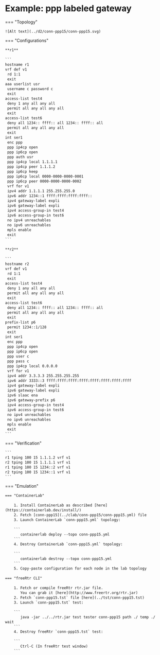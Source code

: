 # Example: ppp labeled gateway

=== "Topology"

    ![Alt text](../d2/conn-ppp15/conn-ppp15.svg)

=== "Configurations"

    **r1**

    ```
    hostname r1
    vrf def v1
     rd 1:1
     exit
    aaa userlist usr
     username c password c
     exit
    access-list test4
     deny 1 any all any all
     permit all any all any all
     exit
    access-list test6
     deny all 1234:: ffff:: all 1234:: ffff:: all
     permit all any all any all
     exit
    int ser1
     enc ppp
     ppp ip4cp open
     ppp ip6cp open
     ppp auth usr
     ppp ip4cp local 1.1.1.1
     ppp ip4cp peer 1.1.1.2
     ppp ip6cp keep
     ppp ip6cp local 0000-0000-0000-0001
     ppp ip6cp peer 0000-0000-0000-0002
     vrf for v1
     ipv4 addr 1.1.1.1 255.255.255.0
     ipv6 addr 1234::1 ffff:ffff:ffff:ffff::
     ipv4 gateway-label expli
     ipv6 gateway-label expli
     ipv4 access-group-in test4
     ipv6 access-group-in test6
     no ipv4 unreachables
     no ipv6 unreachables
     mpls enable
     exit
    ```

    **r2**

    ```
    hostname r2
    vrf def v1
     rd 1:1
     exit
    access-list test4
     deny 1 any all any all
     permit all any all any all
     exit
    access-list test6
     deny all 1234:: ffff:: all 1234:: ffff:: all
     permit all any all any all
     exit
    prefix-list p6
     permit 1234::1/128
     exit
    int ser1
     enc ppp
     ppp ip4cp open
     ppp ip6cp open
     ppp user c
     ppp pass c
     ppp ip4cp local 0.0.0.0
     vrf for v1
     ipv4 addr 3.3.3.3 255.255.255.255
     ipv6 addr 3333::3 ffff:ffff:ffff:ffff:ffff:ffff:ffff:ffff
     ipv4 gateway-label expli
     ipv6 gateway-label expli
     ipv6 slaac ena
     ipv6 gateway-prefix p6
     ipv4 access-group-in test4
     ipv6 access-group-in test6
     no ipv4 unreachables
     no ipv6 unreachables
     mpls enable
     exit
    ```

=== "Verification"

    ```
    r1 tping 100 15 1.1.1.2 vrf v1
    r2 tping 100 15 1.1.1.1 vrf v1
    r1 tping 100 15 1234::2 vrf v1
    r2 tping 100 15 1234::1 vrf v1
    ```

=== "Emulation"

    === "ContainerLab"

        1. Install ContainerLab as described [here](https://containerlab.dev/install/)  
        2. Fetch [conn-ppp15](../clab/conn-ppp15/conn-ppp15.yml) file  
        3. Launch ContainerLab `conn-ppp15.yml` topology:  

        ```
           containerlab deploy --topo conn-ppp15.yml  
        ```
        4. Destroy ContainerLab `conn-ppp15.yml` topology:  

        ```
           containerlab destroy --topo conn-ppp15.yml  
        ```
        5. Copy-paste configuration for each node in the lab topology

    === "freeRtr CLI"

        1. Fetch or compile freeRtr rtr.jar file.  
           You can grab it [here](http://www.freertr.org/rtr.jar)  
        2. Fetch `conn-ppp15.tst` file [here](../tst/conn-ppp15.tst)  
        3. Launch `conn-ppp15.tst` test:  

        ```
           java -jar ../../rtr.jar test tester conn-ppp15 path ./ temp ./ wait
        ```
        4. Destroy freeRtr `conn-ppp15.tst` test:  

        ```
           Ctrl-C (In freeRtr test window)
        ```

